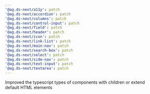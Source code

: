```yaml
---
'@ag.ds-next/a11y': patch
'@ag.ds-next/accordion': patch
'@ag.ds-next/columns': patch
'@ag.ds-next/control-input': patch
'@ag.ds-next/field': patch
'@ag.ds-next/header': patch
'@ag.ds-next/icon': patch
'@ag.ds-next/link-list': patch
'@ag.ds-next/main-nav': patch
'@ag.ds-next/search-box': patch
'@ag.ds-next/select': patch
'@ag.ds-next/side-nav': patch
'@ag.ds-next/text-input': patch
'@ag.ds-next/textarea': patch
---
```


Improved the typescript types of components with children or extend default HTML elements